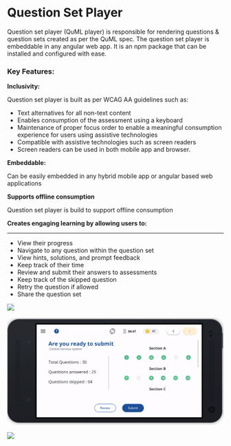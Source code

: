 # Question Set Player

Question set player (QuML player) is responsible for rendering questions & question sets created as per the QuML spec. The question set player is embeddable in any angular web app. It is an npm package that can be installed and configured with ease.&#x20;

### Key Features:

**Inclusivity:**

Question set player  is built as per WCAG AA guidelines such as:

* Text alternatives for all non-text content
* Enables consumption of the assessment using a keyboard
* Maintenance of proper focus order to enable a meaningful consumption experience for users using assistive technologies
* Compatible with assistive technologies such as screen readers
* Screen readers can be used in both mobile app and browser.

**Embeddable:**

Can be easily embedded in any hybrid mobile app or angular based web applications

**Supports offline consumption**

Question set player is build to support offline consumption

**Creates engaging learning by allowing users to:**&#x20;

****

* View their progress
* Navigate to any question within the question set&#x20;
* View hints, solutions, and prompt feedback&#x20;
* Keep track of their time
* Review and submit their answers to assessments
* Keep track of the skipped question
* Retry the question if allowed
* Share the question set

![](https://lh5.googleusercontent.com/THbamHiOn9Gi8eDwCZeSHJrbX3GOSsNFcDry0J74HJvVmSADN8amjPKukiDFy1RE6\_G6UH6kPRl7MrrDdyRJhXrVhZ1DOwYeE59cJe9jo554QANSSXUc63uj6PFsBRl6n7fCHaXwFR0)

![](<../../../.gitbook/assets/Screen Shot 2022-03-21 at 1.32.23 PM.png>)

![](https://lh5.googleusercontent.com/zSTG6dcYlL8WFZhkg2aezFHXQw38cug2RGPUHqZJIP1f5NBC8BL7nnx7xN0D\_j2ZnBXBWD1pU4lQBqxS3VvCVhRKb6TBuOVkvF5fS\_RZcHM10NhtpEo8RjgYZatpvQ11Wz1zH3Xe2zg)
